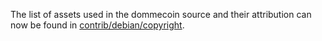 The list of assets used in the dommecoin source and their attribution can now be found in [contrib/debian/copyright](../contrib/debian/copyright).
